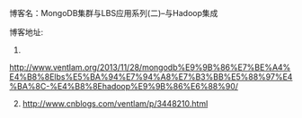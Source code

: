 博客名：MongoDB集群与LBS应用系列(二)–与Hadoop集成

博客地址:

1.
http://www.ventlam.org/2013/11/28/mongodb%E9%9B%86%E7%BE%A4%E4%B8%8Elbs%E5%BA%94%E7%94%A8%E7%B3%BB%E5%88%97%E4%BA%8C-%E4%B8%8Ehadoop%E9%9B%86%E6%88%90/

2. http://www.cnblogs.com/ventlam/p/3448210.html
